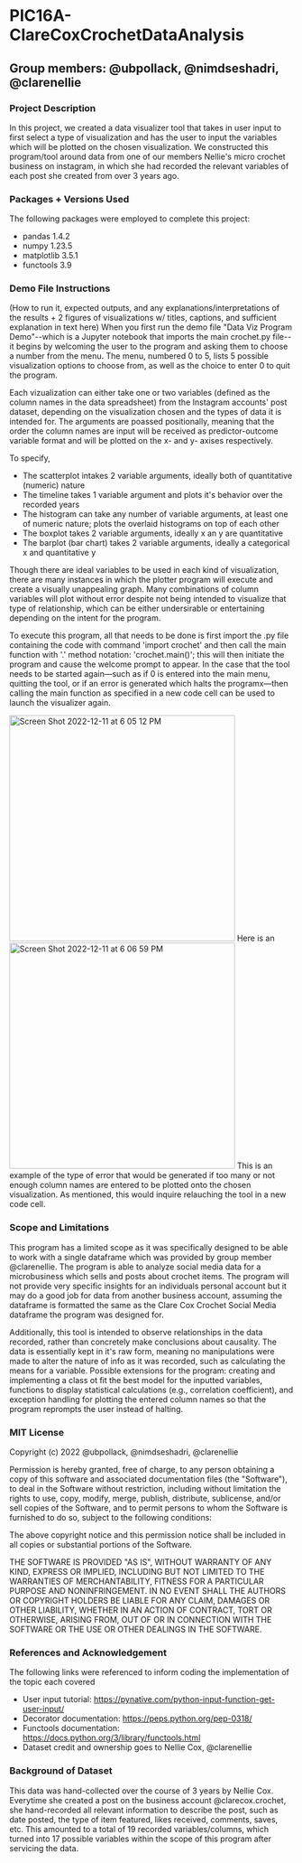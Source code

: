 # PIC16A-ClareCoxCrochetDataAnalysis
 
## Group members: @ubpollack, @nimdseshadri, @clarenellie

### Project Description
In this project, we created a data visualizer tool that takes in user input to first select a type of visualization and has the user to input the variables which will be plotted on the chosen visualization. We constructed this program/tool around data from one of our members Nellie's micro crochet business on instagram, in which she had recorded the relevant variables of each post she created from over 3 years ago.

### Packages + Versions Used
The following packages were employed to complete this project:
- pandas 1.4.2
- numpy 1.23.5
- matplotlib 3.5.1
- functools 3.9

### Demo File Instructions
(How to run it, expected outputs, and any explanations/interpretations of the results + 2 figures of visualizations w/ titles, captions, and sufficient explanation in text here)
When you first run the demo file "Data Viz Program Demo"--which is a Jupyter notebook that imports the main crochet.py file--it begins by welcoming the user to the program and asking them to choose a number from the menu. The menu, numbered 0 to 5, lists 5 possible visualization options to choose from, as well as the choice to enter 0 to quit the program. 

Each vizualization can either take one or two variables (defined as the column names in the data spreadsheet) from the Instagram accounts' post dataset, depending on the visualization chosen and the types of data it is intended for. The arguments are poassed positionally, meaning that the order the column names are input will be received as predictor-outcome variable format and will be plotted on the x- and y- axises respectively. 

To specify, 
- The scatterplot intakes 2 variable arguments, ideally both of quantitative (numeric) nature
- The timeline takes 1 variable argument and plots it's behavior over the recorded years
- The histogram can take any number of variable arguments, at least one of numeric nature; plots the overlaid histograms on top of each other
- The boxplot takes 2 variable arguments, ideally x an y are quantitative 
- The barplot (bar chart) takes 2 variable arguments, ideally a categorical x and quantitative y 

Though there are ideal variables to be used in each kind of visualization, there are many instances in which the plotter program will execute and create a visually unappealing graph. Many combinations of column variables will plot without error despite not being intended to visualize that type of relationship, which can be either undersirable or entertaining depending on the intent for the program. 

To execute this program, all that needs to be done is first import the .py file containing the code with command 'import crochet' and then call the main function with '.' method notation: 'crochet.main()'; this will then initiate the program and cause the welcome prompt to appear. In the case that the tool needs to be started again—such as if 0 is entered into the main menu, quitting the tool, or if an error is generated which halts the programx—then calling the main function as specified in a new code cell can be used to launch the visualizer again.

<img width="400" alt="Screen Shot 2022-12-11 at 6 05 12 PM" src="https://user-images.githubusercontent.com/115330254/206946565-6ae78e85-190e-4ed0-9864-079b1d9c3c9b.png">
Here is an 



<img width="400" alt="Screen Shot 2022-12-11 at 6 06 59 PM" src="https://user-images.githubusercontent.com/115330254/206946285-191e3841-7175-4211-b0e2-76e459924f0e.png">
This is an example of the type of error that would be generated if too many or not enough column names are entered to be plotted onto the chosen visualization. As mentioned, this would inquire relauching the tool in a new code cell.


### Scope and Limitations
This program has a limited scope as it was specifically designed to be able to work with a single dataframe which was provided by group member @clarenellie. The program is able to analyze social media data for a microbusiness which sells and posts about crochet items. The program will not provide very specific insights for an individuals personal account but it may do a good job for data from another business account, assuming the dataframe is formatted the same as the Clare Cox Crochet Social Media dataframe the program was designed for. 

Additionally, this tool is intended to observe relationships in the data recorded, rather than concretely make conclusions about causality. The data is essentially kept in it's raw form, meaning no manipulations were made to alter the nature of info as it was recorded, such as calculating the means for a variable. Possible extensions for the program: creating and implementing a class ot fit the best model for the inputted variables, functions to display statistical calculations (e.g., correlation coefficient), and exception handling for plotting the entered column names so that the program reprompts the user instead of halting.  

### MIT License
Copyright (c) 2022 @ubpollack, @nimdseshadri, @clarenellie

Permission is hereby granted, free of charge, to any person obtaining a copy
of this software and associated documentation files (the "Software"), to deal
in the Software without restriction, including without limitation the rights
to use, copy, modify, merge, publish, distribute, sublicense, and/or sell
copies of the Software, and to permit persons to whom the Software is
furnished to do so, subject to the following conditions:

The above copyright notice and this permission notice shall be included in all
copies or substantial portions of the Software.

THE SOFTWARE IS PROVIDED "AS IS", WITHOUT WARRANTY OF ANY KIND, EXPRESS OR
IMPLIED, INCLUDING BUT NOT LIMITED TO THE WARRANTIES OF MERCHANTABILITY,
FITNESS FOR A PARTICULAR PURPOSE AND NONINFRINGEMENT. IN NO EVENT SHALL THE
AUTHORS OR COPYRIGHT HOLDERS BE LIABLE FOR ANY CLAIM, DAMAGES OR OTHER
LIABILITY, WHETHER IN AN ACTION OF CONTRACT, TORT OR OTHERWISE, ARISING FROM,
OUT OF OR IN CONNECTION WITH THE SOFTWARE OR THE USE OR OTHER DEALINGS IN THE
SOFTWARE.

### References and Acknowledgement 
The following links were referenced to inform coding the implementation of the topic each covered 
 - User input tutorial: https://pynative.com/python-input-function-get-user-input/
 - Decorator documentation: https://peps.python.org/pep-0318/
 - Functools documentation: https://docs.python.org/3/library/functools.html
 - Dataset credit and ownership goes to Nellie Cox, @clarenellie

### Background of Dataset 
This data was hand-collected over the course of 3 years by Nellie Cox. Everytime she created a post on the business account @clarecox.crochet, she hand-recorded all relevant information to describe the post, such as date posted, the type of item featured, likes received, comments, saves, etc. This amounted to a total of 19 recorded variables/columns, which turned into 17 possible variables within the scope of this program after servicing the data. 
